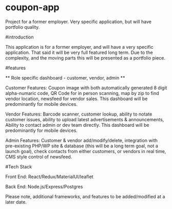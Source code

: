 # coupon-app
Project for a former employer. Very specific application, but will have portfolio quality.

#introduction

This application is for a former employer, and will have a very specific application. That said it will be very full featured long term. Due to the complexity, and the moving parts this will be presented as a portfolio piece. 

#features

** Role specific dashboard - customer, vendor, admin **

Customer Features: Coupon image with both automatically generated 8 digit alpha-numaric code, QR Code for in person scanning, map by zip to find vendor location, newsfeed for vendor sales. This dashboard will be predominantly for mobile devices.

Vendor Features: Barcode scanner, customer lookup, ability to notate customer issues, ability to upload latest advertisements & announcements, Ability to contact admin or dev team directly. This dashboard will be predominantly for mobile devices.

Admin Features: Customer & vendor add/modify/delete, integration with pre-existing PHP/WP site & database (this will be a long term goal, not a launch goal), check contacts from either customers, or vendors in real time, CMS style control of newsfeed. 

#Tech Stack

Front End: 
React/Redux/MaterialUI/leaflet

Back End: 
Node.js/Express/Postgres

Please note, additional frameworks, and features to be added/modified at a later date.